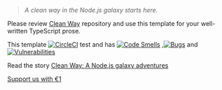 >*A clean way in the Node.js galaxy starts here.*

Please review [Clean Way](https://github.com/raccoons-co/cleanway) repository
and use this template for your well-written TypeScript prose.

This template
[![CircleCI](https://dl.circleci.com/status-badge/img/gh/raccoons-co/cleanway-skeleton/tree/master.svg?style=svg)](https://dl.circleci.com/status-badge/redirect/gh/raccoons-co/cleanway-skeleton/tree/main)
test and has
[![Code Smells](https://sonarcloud.io/api/project_badges/measure?project=raccoons-co_cleanway&metric=code_smells)](https://sonarcloud.io/summary/new_code?id=raccoons-co_cleanway)
,[![Bugs](https://sonarcloud.io/api/project_badges/measure?project=raccoons-co_cleanway&metric=bugs)](https://sonarcloud.io/summary/new_code?id=raccoons-co_cleanway)
and
[![Vulnerabilities](https://sonarcloud.io/api/project_badges/measure?project=raccoons-co_cleanway&metric=vulnerabilities)](https://sonarcloud.io/summary/new_code?id=raccoons-co_cleanway)

Read the story [Clean Way: A Node.js galaxy adventures](https://bus.raccoons.co/artefacts/cleanway)

[Support us with €1](https://send.monobank.ua/jar/6KuKuBf8ki)
